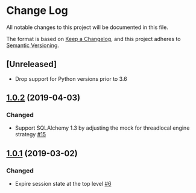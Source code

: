 # Change Log

All notable changes to this project will be documented in this file.

The format is based on [Keep a Changelog](https://keepachangelog.com/en/1.0.0/),
and this project adheres to [Semantic Versioning](https://semver.org/spec/v2.0.0.html).

## [Unreleased]

- Drop support for Python versions prior to 3.6

## [1.0.2](https://github.com/jeancochrane/pytest-flask-sqlalchemy/releases/tag/v1.0.2) (2019-04-03)

### Changed

- Support SQLAlchemy 1.3 by adjusting the mock for threadlocal engine strategy [\#15](https://github.com/jeancochrane/pytest-flask-sqlalchemy/pull/15)

## [1.0.1](https://github.com/jeancochrane/pytest-flask-sqlalchemy/releases/tag/v1.0.1) (2019-03-02)

### Changed

- Expire session state at the top level [\#6](https://github.com/jeancochrane/pytest-flask-sqlalchemy/pull/6)
